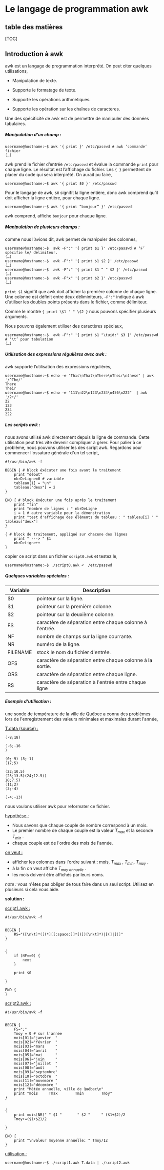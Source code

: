# Le langage de programmation awk

## table des matières

[TOC]

## Introduction à awk

awk est un langage de programmation interprété. On peut citer quelques utilisations,

- Manipulation de texte.

- Supporte le formatage de texte.
- Supporte les opérations arithmétiques.
- Supporte les opération sur les chaînes de caractères.

Une des spécificité de awk est de permettre de manipuler des données tabulaires.



##### Manipulation d'un champ : 

```shell
username@hostname:~$ awk '{ print }' /etc/passwd # awk ‘commande’ fichier
(…)   
```

awk prend le fichier d’entrée `/etc/passwd` et évalue la commande `print` pour chaque ligne. Le résultat est l’affichage du fichier. Les `{ }` permettent de placer du code qui sera interprété. On aurait pu faire,

```shell
username@hostname:~$ awk '{ print $0 }' /etc/passwd
```

Pour le langage de awk, `$0` signifit la ligne entière, donc awk comprend qu’il doit afficher la ligne entière, pour chaque ligne.

```shell
username@hostname:~$ awk '{ print “bonjour” }' /etc/passwd
```

awk comprend, affiche `bonjour` pour chaque ligne.



##### Manipulation de plusieurs champs :

comme nous l’avions dit, awk permet de manipuler des colonnes,

```shell
username@hostname:~$  awk -F":" '{ print $1 }' /etc/passwd # ‘F’ spécifie le/ délimiteur.
(…)
username@hostname:~$  awk -F":" '{ print $1 $2 }' /etc/passwd
(…)   
username@hostname:~$  awk -F":" '{ print $1 “ “ $2 }' /etc/passwd
(…)   
username@hostname:~$  awk -F"x" '{ print $2 }' /etc/passwd
(…)   
```


`print $1` signifit que awk doit afficher la première colonne de chaque ligne. Une colonne est définit entre deux déliminiteurs, `-F":"`  indique à awk d’utiliser les doubles points présents dans le fichier, comme délimiteur.

Comme le montre `{ print \$1 " " \$2 }` nous pouvons spécifier plusieurs arguments. 


Nous pouvons également utiliser des caractères spéciaux,

```shell
username@hostname:~$  awk -F":" '{ print $1 "\tuid:" $3 }' /etc/passwd # ‘\t’ pour tabulation
(…)   
```



##### Utilisation des expressions régulières avec awk :

awk supporte l’utilisation des expressions régulières,

```shell
username@hostname:~$ echo -e "This\nThat\nThere\nTheir\nthese" | awk '/^The/'
There
Their
username@hostname:~$ echo -e "111\n22\n123\n234\n456\n222"  | awk '/2+/'
22
123
234
222
```



##### Les scripts awk :

nous avons utilisé awk directement depuis la ligne de commande. Cette utilisation peut très vite devenir compliquer à gérer. Pour palier à ce problème, nous pouvons utiliser les des script awk. Regardons pour commencer l'ossature générale d'un tel script,

```shell
#!/usr/bin/awk -f

BEGIN { # block éxécuter une fois avant le traitement
	print "début"
	nbrDeLigne=0 # variable
	tableau[1] = "un"
	tableau["deux"] = 2
}

END { # block éxécuter une fois après le traitement
	print "fin"
	print "nombre de lignes : " nbrDeLigne
	i = 1 # autre variable pour la démonstration
	print "test d'affichage des éléments du tableau : " tableau[i] " " tableau["deux"]
}

{ # block de traitement, appliqué sur chacune des lignes
	print " ---> " $1
	nbrDeLigne++
}
```

copier ce script dans un fichier `script0.awk` et testez le,

```shell
username@hostname:~$ ./script0.awk <  /etc/passwd
```



##### Quelques variables spéciales :

| Variable | Description                              |
| -------- | ---------------------------------------- |
| $0       | pointeur sur la ligne.                   |
| $1       | pointeur sur la première colonne.        |
| $2       | pointeur sur la deuxième colonne.        |
| FS       | caractère de séparation entre chaque colonne à l'entrée. |
| NF       | nombre de champs sur la ligne courrante. |
| NR       | numéro de la ligne.                      |
| FILENAME | stock le nom du fichier d'entrée.        |
| OFS      | caractère de séparation entre chaque colonne à la sortie. |
| ORS      | caractère de séparation entre chaque ligne. |
| RS       | caractère de séparation à l'entrée entre chaque ligne |



##### Exemple d'utilisation :

une sonde de température de la ville de Québec a connu des problèmes lors de l'enregistrement des valeurs minimales et maximales durant l'année,

<u>T.data ([source](https://www.ville.quebec.qc.ca/touristes/informations_utiles/meteo.aspx)) :</u>

```
(-8;18)

(-6;-16
)

(0;-9) (8;-1)
(17;5)

(22;10.5)
(25;13.5)(24;12.5)(
18;7.5)
(11;2)
(3;-4)

(-4;-13)

```

nous voulons utiliser awk pour reformater ce fichier.

<u>hypothèse :</u>

- Nous savons que chaque couple de nombre correspond à un mois. 
- Le premier nombre de chaque couple est la valeur $T_{max}$ et la seconde $T_{min}$ .
- chaque couple est de l'ordre des mois de l'année.

<u>on veut :</u>

- afficher les colonnes dans l'ordre suivant : mois,  $T_{max}$ , $T_{min}$,  $T_{moy}$ .
- à la fin on veut affiche  $T_{moy\  annuelle}$ .
- les mois doivent être affichés par leurs noms.

*note :* vous n'êtes pas obliger de tous faire dans un seul script. Utilisez en plusieurs si cela vous aide.

**solution :**

<u>script1.awk :</u>

```shell
#!/usr/bin/awk -f


BEGIN {
	RS="([\n\t]*([)*][[:space:]]*[(])[\n\t]*)|[(]|[)]"
}


{
	if (NF==0) {
		next
	}

	print $0

}

END {
}
```
<u>script2.awk :</u>
```
#!/usr/bin/awk -f


BEGIN {
	FS=";"
	Tmoy = 0 # sur l'année
	mois[01]="janvier  "
	mois[02]="février  "
	mois[03]="mars     "
	mois[04]="avril    "
	mois[05]="mai      "
	mois[06]="juin     "
	mois[07]="juillet  "
	mois[08]="août     "
	mois[09]="septembre"
	mois[10]="octobre  "
	mois[11]="novembre "
	mois[12]="décembre "
	print "Météo annuelle, ville de Québec\n"
	print "mois		Tmax		Tmin		Tmoy"
}


{
	print mois[NR]"	" $1 "		 " $2 "		" ($1+$2)/2
	Tmoy+=($1+$2)/2

}

END {
	print "\nvaleur moyenne annuelle: " Tmoy/12
}
```
<u>utilisation :</u>

```shell
username@hostname:~$ ./script1.awk T.data | ./script2.awk 
```


